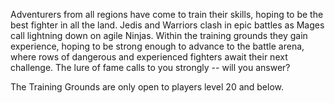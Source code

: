 Adventurers from all regions have come to train their skills, hoping to be the best fighter in all the land. Jedis and Warriors clash in epic battles as Mages call lightning down on agile Ninjas. Within the training grounds they gain experience, hoping to be strong enough to advance to the battle arena, where rows of dangerous and experienced fighters await their next challenge. The lure of fame calls to you strongly -- will you answer?

The Training Grounds are only open to players level 20 and below.
